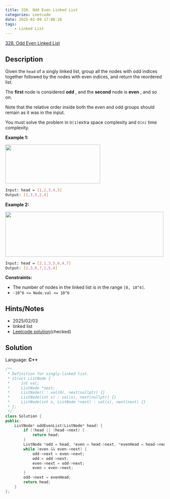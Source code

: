 ```yaml
---
title: 328. Odd Even Linked List
categories: Leetcode
date: 2025-02-09 17:08:26
tags:
    - Linked List
---
```


[328. Odd Even Linked List](https://leetcode.com/problems/odd-even-linked-list/description/?envType=company&envId=facebook&favoriteSlug=facebook-three-months)

## Description

Given the `head` of a singly linked list, group all the nodes with odd indices together followed by the nodes with even indices, and return the reordered list.

The **first**  node is considered **odd** , and the **second**  node is **even** , and so on.

Note that the relative order inside both the even and odd groups should remain as it was in the input.

You must solve the problem in `O(1)`extra space complexity and `O(n)` time complexity.

**Example 1:**

<img alt="" src="https://assets.leetcode.com/uploads/2021/03/10/oddeven-linked-list.jpg" style="width: 300px; height: 123px;">

```bash
Input: head = [1,2,3,4,5]
Output: [1,3,5,2,4]
```

**Example 2:**

<img alt="" src="https://assets.leetcode.com/uploads/2021/03/10/oddeven2-linked-list.jpg" style="width: 500px; height: 142px;">

```bash
Input: head = [2,1,3,5,6,4,7]
Output: [2,3,6,7,1,5,4]
```

**Constraints:**

- The number of nodes in the linked list is in the range `[0, 10^4]`.
- `-10^6 <= Node.val <= 10^6`

## Hints/Notes

- 2025/02/03
- linked list
- [Leetcode solution](https://leetcode.com/problems/odd-even-linked-list/editorial/?envType=company&envId=facebook&favoriteSlug=facebook-three-months)(checked)

## Solution

Language: **C++**

```C++
/**
 * Definition for singly-linked list.
 * struct ListNode {
 *     int val;
 *     ListNode *next;
 *     ListNode() : val(0), next(nullptr) {}
 *     ListNode(int x) : val(x), next(nullptr) {}
 *     ListNode(int x, ListNode *next) : val(x), next(next) {}
 * };
 */
class Solution {
public:
    ListNode* oddEvenList(ListNode* head) {
        if (!head || !head->next) {
            return head;
        }
        ListNode *odd = head, *even = head->next, *evenHead = head->next;
        while (even && even->next) {
            odd->next = even->next;
            odd = odd->next;
            even->next = odd->next;
            even = even->next;
        }
        odd->next = evenHead;
        return head;
    }
};
```
